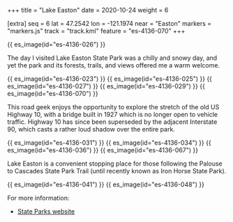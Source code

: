 +++
title = "Lake Easton"
date = 2020-10-24
weight = 6

[extra]
seq = 6
lat = 47.2542
lon = -121.1974
near = "Easton"
markers = "markers.js"
track = "track.kml"
feature = "es-4136-070"
+++

{{ es_image(id="es-4136-026") }}

The day I visited Lake Easton State Park was a chilly and snowy day, and yet the park and its forests, trails, and views offered me a warm welcome.

{{ es_image(id="es-4136-023") }}
{{ es_image(id="es-4136-025") }}
{{ es_image(id="es-4136-027") }}
{{ es_image(id="es-4136-029") }}
{{ es_image(id="es-4136-070") }}

This road geek enjoys the opportunity to explore the stretch of the old US Highway 10, with a bridge built in 1927 which is no longer open to vehicle traffic. Highway 10 has since been superseded by the adjacent Interstate 90, which casts a rather loud shadow over the entire park.

{{ es_image(id="es-4136-031") }}
{{ es_image(id="es-4136-034") }}
{{ es_image(id="es-4136-036") }}
{{ es_image(id="es-4136-067") }}

Lake Easton is a convenient stopping place for those following the Palouse to Cascades State Park Trail (until recently known as Iron Horse State Park).

{{ es_image(id="es-4136-041") }}
{{ es_image(id="es-4136-048") }}

For more information:

* [State Parks website](https://parks.state.wa.us/532/Lake-Easton)
